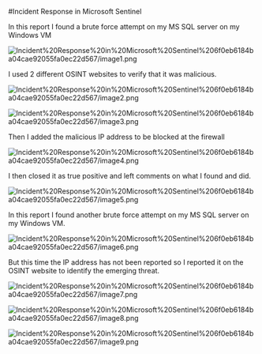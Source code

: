#Incident Response in Microsoft Sentinel

In this report I found a brute force attempt on my MS SQL server on my Windows VM

![Incident%20Response%20in%20Microsoft%20Sentinel%206f0eb6184ba04cae92055fa0ec22d567/image1.png](Incident%20Response%20in%20Microsoft%20Sentinel%206f0eb6184ba04cae92055fa0ec22d567/image1.png)

I used 2 different OSINT websites to verify that it was malicious.

![Incident%20Response%20in%20Microsoft%20Sentinel%206f0eb6184ba04cae92055fa0ec22d567/image2.png](Incident%20Response%20in%20Microsoft%20Sentinel%206f0eb6184ba04cae92055fa0ec22d567/image2.png)

![Incident%20Response%20in%20Microsoft%20Sentinel%206f0eb6184ba04cae92055fa0ec22d567/image3.png](Incident%20Response%20in%20Microsoft%20Sentinel%206f0eb6184ba04cae92055fa0ec22d567/image3.png)

Then I added the malicious IP address to be blocked at the firewall

![Incident%20Response%20in%20Microsoft%20Sentinel%206f0eb6184ba04cae92055fa0ec22d567/image4.png](Incident%20Response%20in%20Microsoft%20Sentinel%206f0eb6184ba04cae92055fa0ec22d567/image4.png)

I then closed it as true positive and left comments on what I found and did.

![Incident%20Response%20in%20Microsoft%20Sentinel%206f0eb6184ba04cae92055fa0ec22d567/image5.png](Incident%20Response%20in%20Microsoft%20Sentinel%206f0eb6184ba04cae92055fa0ec22d567/image5.png)

In this report I found another brute force attempt on my MS SQL server on my Windows VM.

![Incident%20Response%20in%20Microsoft%20Sentinel%206f0eb6184ba04cae92055fa0ec22d567/image6.png](Incident%20Response%20in%20Microsoft%20Sentinel%206f0eb6184ba04cae92055fa0ec22d567/image6.png)

But this time the IP address has not been reported so I reported it on the OSINT website to identify the emerging threat.

![Incident%20Response%20in%20Microsoft%20Sentinel%206f0eb6184ba04cae92055fa0ec22d567/image7.png](Incident%20Response%20in%20Microsoft%20Sentinel%206f0eb6184ba04cae92055fa0ec22d567/image7.png)

![Incident%20Response%20in%20Microsoft%20Sentinel%206f0eb6184ba04cae92055fa0ec22d567/image8.png](Incident%20Response%20in%20Microsoft%20Sentinel%206f0eb6184ba04cae92055fa0ec22d567/image8.png)

![Incident%20Response%20in%20Microsoft%20Sentinel%206f0eb6184ba04cae92055fa0ec22d567/image9.png](Incident%20Response%20in%20Microsoft%20Sentinel%206f0eb6184ba04cae92055fa0ec22d567/image9.png)
